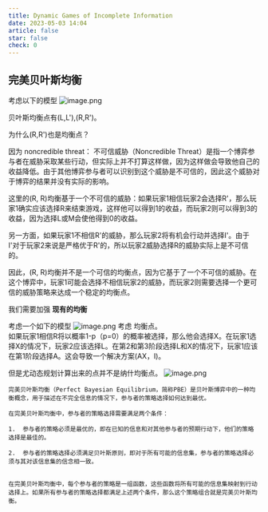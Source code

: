 ```yaml
---
title: Dynamic Games of Incomplete Information
date: 2023-05-03 14:04
article: false
star: false
check: 0
---
```


## 完美贝叶斯均衡
考虑以下的模型
![image.png](http://oss.naglfar28.com/naglfar28/202305032239899.png)

贝叶斯均衡点有(L,L'),(R,R')。

为什么(R,R')也是均衡点？

因为 noncredible threat： 不可信威胁（Noncredible Threat）是指一个博弈参与者在威胁采取某些行动，但实际上并不打算这样做，因为这样做会导致他自己的收益降低。由于其他博弈参与者可以识别到这个威胁是不可信的，因此这个威胁对于博弈的结果并没有实际的影响。

这里的(R, R)均衡基于一个不可信的威胁：如果玩家1相信玩家2会选择R'，那么玩家1确实应该选择R来结束游戏，这样他可以得到1的收益，而玩家2则可以得到3的收益，因为选择L或M会使他得到0的收益。

另一方面，如果玩家1不相信R'的威胁，那么玩家2将有机会行动并选择I'。由于I'对于玩家2来说是严格优于R'的，所以玩家2威胁选择R的威胁实际上是不可信的。

因此，(R, R)均衡并不是一个可信的均衡点，因为它基于了一个不可信的威胁。在这个博弈中，玩家1可能会选择不相信玩家2的威胁，而玩家2则需要选择一个更可信的威胁策略来达成一个稳定的均衡点。

我们需要加强 **现有的均衡**

考虑一个如下的模型
![image.png](http://oss.naglfar28.com/naglfar28/202305032248655.png)
考虑 均衡点。  
如果玩家1相信R将以概率1-p（p=0）的概率被选择，那么他会选择X。在玩家1选择X的情况下，玩家2应该选择L。在第2和第3阶段选择L和X的情况下，玩家1应该在第1阶段选择A。这会导致一个解决方案(AX，I)。

但是尤动态规划计算出来的点并不是纳什均衡点。
![image.png](http://oss.naglfar28.com/naglfar28/202305032252385.png)

```ad-tip
完美贝叶斯均衡（Perfect Bayesian Equilibrium，简称PBE）是贝叶斯博弈中的一种均衡概念，用于描述在不完全信息的情况下，参与者的策略选择如何达到最优。

在完美贝叶斯均衡中，参与者的策略选择需要满足两个条件：

1.  参与者的策略必须是最优的，即在已知的信息和对其他参与者的预期行动下，他们的策略选择是最佳的。
    
2.  参与者的策略选择必须满足贝叶斯原则，即对于所有可能的信息集，参与者的策略选择必须与其对该信息集的信念相一致。
    

在完美贝叶斯均衡中，每个参与者的策略是一组函数，这些函数将所有可能的信息集映射到行动选择上。如果所有参与者的策略选择都满足上述两个条件，那么这个策略组合就是完美贝叶斯均衡。
```

